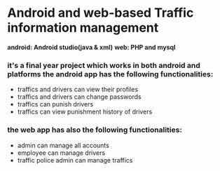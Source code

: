 <h1>Android and web-based Traffic information management</h1>
<b>android: Android studio(java & xml)</b>
<b>web: PHP and mysql</b>

<h3>it's a final year project which works in both android and platforms the android app has the following functionalities:</h3>
<ul>
<li>traffics and drivers can view their profiles</li>
<li>traffics and drivers can change passwords</li>
<li>traffics can punish drivers</li>
<li>traffics can view punishment history of  drivers</li>

</ul>
<h3>the web app has also the following functionalities:</h3>
<ul>
<li>admin can manage all accounts</li>
<li>employee can manage drivers</li>
<li>traffic police admin can manage traffics</li>

</ul>
